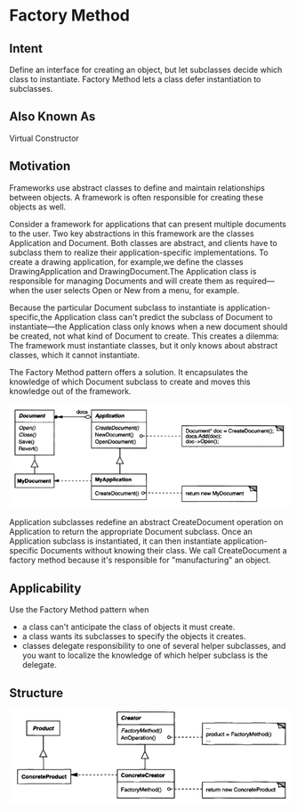 # Factory Method

## Intent

Define an interface for creating an object, but let subclasses decide which class to
instantiate. Factory Method lets a class defer instantiation to subclasses.

## Also Known As

Virtual Constructor

## Motivation

Frameworks use abstract classes to define and maintain relationships between
objects. A framework is often responsible for creating these objects as well.

Consider a framework for applications that can present multiple documents to
the user. Two key abstractions in this framework are the classes Application and
Document. Both classes are abstract, and clients have to subclass them to realize
their application-specific implementations. To create a drawing application, for
example,we define the classes DrawingApplication and DrawingDocument.The
Application class is responsible for managing Documents and will create them as
required—when the user selects Open or New from a menu, for example.

Because the particular Document subclass to instantiate is application-specific,the
Application class can't predict the subclass of Document to instantiate—the Application 
class only knows when a new document should be created, not what kind
of Document to create. This creates a dilemma: The framework must instantiate
classes, but it only knows about abstract classes, which it cannot instantiate.

The Factory Method pattern offers a solution. It encapsulates the knowledge
of which Document subclass to create and moves this knowledge out of the
framework.

![](docs/_images/img.png)

Application subclasses redefine an abstract CreateDocument operation on Application 
to return the appropriate Document subclass. Once an Application subclass 
is instantiated, it can then instantiate application-specific Documents without 
knowing their class. We call CreateDocument a factory method because it's
responsible for "manufacturing" an object.

## Applicability

Use the Factory Method pattern when
* a class can't anticipate the class of objects it must create.
* a class wants its subclasses to specify the objects it creates.
* classes delegate responsibility to one of several helper subclasses, and you
want to localize the knowledge of which helper subclass is the delegate.

## Structure

![](docs/_images/img_1.png)

